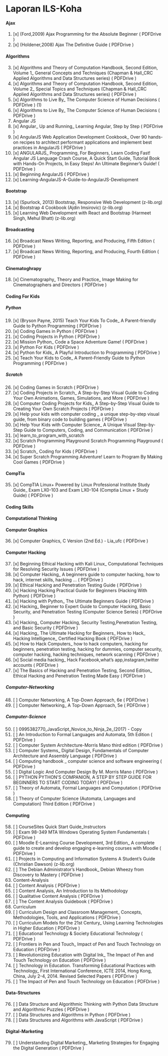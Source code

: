 # Laporan ILS-Koha

#### Ajax
1. [x] (Ford,2009) Ajax Programming for the Absolute Beginner ( PDFDrive )
2. [x] (Holdener,2008) Ajax The Definitive Guide ( PDFDrive )
#### Algorithms
3. [x] Algorithms and Theory of Computation Handbook, Second Edition, Volume 1_ General Concepts and Techniques (Chapman & Hall_CRC Applied Algorithms and Data Structures series) ( PDFDrive )
4. [x] Algorithms and Theory of Computation Handbook, Second Edition, Volume 2_ Special Topics and Techniques (Chapman & Hall_CRC Applied Algorithms and Data Structures series) ( PDFDrive )
5. [x] Algorithms to Live By_ The Computer Science of Human Decisions ( PDFDrive ) (1)
6. [x] Algorithms to Live By_ The Computer Science of Human Decisions ( PDFDrive )
7. Angular JS
8. [x] Angular_ Up and Running_ Learning Angular, Step by Step ( PDFDrive )
9. [x] AngularJS Web Application Development Cookbook_ Over 90 hands-on recipes to architect performant applications and implement best practices in AngularJS ( PDFDrive )
10. [x] ANGULARJS_ Programming, For Beginners, Learn Coding Fast! Angular JS Language Crash Course, A Quick Start Guide, Tutorial Book with Hands-On Projects, In Easy Steps! An Ultimate Beginner’s Guide! ( PDFDrive )
11. [x] Beginning AngularJS ( PDFDrive )
12. [x] Learning-AngularJS-A-Guide-to-AngularJS-Development
#### Bootstrap
13. [x] (Spurlock, 2013) Bootstrap, Responsive Web Development (z-lib.org)
14. [x] Bootstrap 4 Cookbook (Ajdin Imsirovic) (z-lib.org)
15. [x] Learning Web Development with React and Bootstrap (Harmeet Singh, Mehul Bhatt) (z-lib.org)
#### Broadcasting
16. [x] Broadcast News Writing, Reporting, and Producing, Fifth Edition ( PDFDrive )
17. [x] Broadcast News Writing, Reporting, and Producing, Fourth Edition ( PDFDrive )
#### Cinematoghrapy
18. [x] Cinematography_ Theory and Practice_ Image Making for Cinematographers and Directors ( PDFDrive )
#### Coding For Kids 
##### Python
19. [x] (Bryson Payne, 2015) Teach Your Kids To Code_ A Parent-friendly Guide to Python Programming ( PDFDrive )
20. [x] Coding Games in Python ( PDFDrive )
21. [x] Coding Projects in Python ( PDFDrive )
22. [x] Mission Python_ Code a Space Adventure Game! ( PDFDrive )
23. [x] Python For Kids ( PDFDrive )
24. [x] Python for Kids_ A Playful Introduction to Programming ( PDFDrive )
25. [x] Teach Your Kids to Code_ A Parent-Friendly Guide to Python Programming ( PDFDrive )
##### Scratch
26. [x] Coding Games in Scratch ( PDFDrive )
27. [x] Coding Projects in Scratch_ A Step-by-Step Visual Guide to Coding Your Own Animations, Games, Simulations, and More ( PDFDrive )
28. [x] Computer Coding Projects for Kids_ A Step-by-Step Visual Guide to Creating Your Own Scratch Projects ( PDFDrive )
29. [x] Help your kids with computer coding _ a unique step-by-step visual guide, from binary code to building games ( PDFDrive )
30. [x] Help Your Kids with Computer Science_ A Unique Visual Step-by-Step Guide to Computers, Coding, and Communication ( PDFDrive )
31. [x] learn_to_program_with_scratch
32. [x] Scratch Programming Playground Scratch Programming Playground ( PDFDrive )
33. [x] Scratch_ Coding for Kids ( PDFDrive )
34. [x] Super Scratch Programming Adventure!  Learn to Program By Making Cool Games ( PDFDrive )
#### CompTia 
35. [x] CompTIA Linux+ Powered by Linux Professional Institute Study Guide_ Exam LX0-103 and Exam LX0-104 (Comptia Linux + Study Guide) ( PDFDrive )
#### Coding Skills
#### Computational Thinking
#### Computer Graphics
36. [x] Computer Graphics, C Version (2nd Ed.) - Lia_ufc ( PDFDrive )
#### Computer Hacking 
37. [x] Beginning Ethical Hacking with Kali Linux_ Computational Techniques for Resolving Security Issues ( PDFDrive )
38. [x] Computer Hacking_ A beginners guide to computer hacking, how to hack, internet skills, hacking ... ( PDFDrive )
39. [x] Ethical Hacking and Penetration Testing Guide ( PDFDrive )
40. [x] Hacking  Hacking Practical Guide for Beginners (Hacking With Python) ( PDFDrive )
41. [x] Hacking with Python_ The Ultimate Beginners Guide ( PDFDrive )
42. [x] Hacking_ Beginner to Expert Guide to Computer Hacking, Basic Security, and Penetration Testing (Computer Science Series) ( PDFDrive )
43. [x] Hacking_ Computer Hacking, Security Testing,Penetration Testing, and Basic Security ( PDFDrive )
44. [x] Hacking_ The Ultimate Hacking for Beginners_ How to Hack_ Hacking Intelligence_ Certified Hacking Book ( PDFDrive )
45. [x] How to Hack Computers_ how to hack computers, hacking for beginners, penetration testing, hacking for dummies, computer security, computer hacking, hacking techniques, network scanning ( PDFDrive )
46. [x] Social media hacking_ Hack Facebook,what’s app,instagram,twitter accounts ( PDFDrive )
47. [x] The Basics of Hacking and Penetration Testing, Second Edition_ Ethical Hacking and Penetration Testing Made Easy ( PDFDrive )
##### Computer-Networking
48. [ ] Computer Networking, A Top-Down Approach, 6e ( PDFDrive )
49. [ ] Computer Networking_ A Top-Down Approach, 5e ( PDFDrive )
##### Computer-Science
50. [ ] 0995382770_JavaScript_Novice_to_Ninja_2e_(2017) - Copy
51. [ ] An Introduction to Formal Languages and Automata, 5th Edition ( PDFDrive )
52. [ ] Computer System Architecture-Morris Mano third edition ( PDFDrive )
53. [ ] Computer Systems_ Digital Design, Fundamentals of Computer Architecture and Assembly Language ( PDFDrive )
54. [ ] Computing handbook _ computer science and software engineering ( PDFDrive )
55. [ ] Digital Logic And Computer Design By M. Morris Mano ( PDFDrive )
56. [ ] PYTHON  PYTHON'S COMPANION, A STEP BY STEP GUIDE FOR BEGINNERS TO START CODING TODAY! ( PDFDrive )
57. [ ] Theory of Automata, Formal Languages and Computation ( PDFDrive )
58. [ ] Theory of Computer Science (Automata, Languages and Computation) Third Edition ( PDFDrive )
#### Computing
58. [ ] CourseSites Quick Start Guide_Instructors
59. [ ] Exam 98-349 MTA Windows Operating System Fundamentals ( PDFDrive )
60. [ ] Moodle E-Learning Course Development, 3rd Edition_ A complete guide to create and develop engaging e-learning courses with Moodle ( PDFDrive )
61. [ ] Projects in Computing and Information Systems A Student’s Guide (Christian Dawson) (z-lib.org)
62. [ ] The Debian Administrator’s Handbook_ Debian Wheezy from Discovery to Mastery ( PDFDrive )
63. Content-Analysis
64. [ ] Content Analysis ( PDFDrive )
65. [ ] Content Analysis, An Introduction to Its Methodology
66. [ ] Qualitative Content Analysis ( PDFDrive )
67. [ ] The Content Analysis Guidebook ( PDFDrive )
68. Curriculum
69. [ ] Curriculum Design and Classroom Management_ Concepts, Methodologies, Tools, and Applications ( PDFDrive )
70. [ ] Curriculum Models for the 21st Century_ Using Learning Technologies in Higher Education ( PDFDrive )
71. [ ] Educational Technology & Society Educational Technology  ( PDFDrive )
72. [ ] Frontiers in Pen and Touch_ Impact of Pen and Touch Technology on Education ( PDFDrive )
73. [ ] Revolutionizing Education with Digital Ink_ The Impact of Pen and Touch Technology on Education ( PDFDrive )
74. [ ] Technology in Education. Transforming Educational Practices with Technology_ First International Conference, ICTE 2014, Hong Kong, China, July 2-4, 2014. Revised Selected Papers ( PDFDrive )
75. [ ] The Impact of Pen and Touch Technology on Education ( PDFDrive )
#### Data-Structures
76. [ ] Data Structure and Algorithmic Thinking with Python  Data Structure and Algorithmic Puzzles ( PDFDrive )
77. [ ] Data Structures and Algorithms in Python ( PDFDrive )
78. [ ] Data Structures and Algorithms with JavaScript ( PDFDrive )
#### Digital-Marketing
79. [ ] Understanding Digital Marketing_ Marketing Strategies for Engaging the Digital Generation ( PDFDrive )